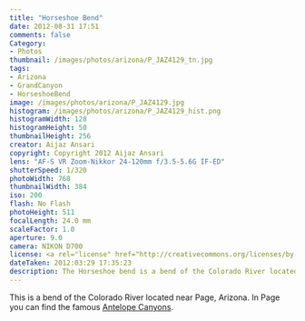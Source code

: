 ```yaml
---
title: "Horseshoe Bend"
date: 2012-08-31 17:51
comments: false
Category:
- Photos
thumbnail: /images/photos/arizona/P_JAZ4129_tn.jpg
tags:
- Arizona
- GrandCanyon
- HorseshoeBend
image: /images/photos/arizona/P_JAZ4129.jpg
histogram: /images/photos/arizona/P_JAZ4129_hist.png
histogramWidth: 128
histogramHeight: 50
thumbnailHeight: 256
creator: Aijaz Ansari
copyright: Copyright 2012 Aijaz Ansari
lens: "AF-S VR Zoom-Nikkor 24-120mm f/3.5-5.6G IF-ED"
shutterSpeed: 1/320
photoWidth: 768
thumbnailWidth: 384
iso: 200
flash: No Flash
photoHeight: 511
focalLength: 24.0 mm
scaleFactor: 1.0
aperture: 9.0
camera: NIKON D700
license: <a rel="license" href="http://creativecommons.org/licenses/by-nc-nd/3.0/deed.en_US"><img alt="Creative Commons License" style="border-width:0" src="http://i.creativecommons.org/l/by-nc-nd/3.0/80x15.png" /></a>
dateTaken: 2012:03:29 17:35:23
description: The Horseshoe bend is a bend of the Colorado River located near Page, Arizona. 
---
```


This is a bend of the Colorado River located near Page, Arizona. In Page
you can find the famous
[Antelope Canyons](/2012/09/02/antelope-canyon/).
